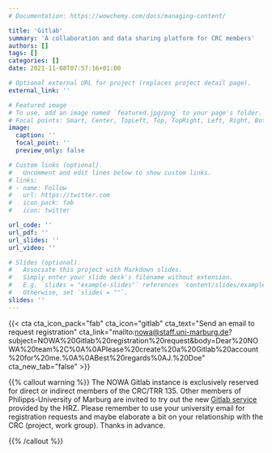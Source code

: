 ```yaml
---
# Documentation: https://wowchemy.com/docs/managing-content/

title: 'Gitlab'
summary: 'A collaboration and data sharing platform for CRC members'
authors: []
tags: []
categories: []
date: 2021-11-08T07:57:16+01:00

# Optional external URL for project (replaces project detail page).
external_link: ''

# Featured image
# To use, add an image named `featured.jpg/png` to your page's folder.
# Focal points: Smart, Center, TopLeft, Top, TopRight, Left, Right, BottomLeft, Bottom, BottomRight.
image:
  caption: ''
  focal_point: ''
  preview_only: false

# Custom links (optional).
#   Uncomment and edit lines below to show custom links.
# links:
# - name: Follow
#   url: https://twitter.com
#   icon_pack: fab
#   icon: twitter

url_code: ''
url_pdf: ''
url_slides: ''
url_video: ''

# Slides (optional).
#   Associate this project with Markdown slides.
#   Simply enter your slide deck's filename without extension.
#   E.g. `slides = "example-slides"` references `content/slides/example-slides.md`.
#   Otherwise, set `slides = ""`.
slides: ''
---
```


<!-- markdownlint-disable-next-line line-length -->

{{< cta cta_icon_pack="fab" cta_icon="gitlab" cta_text="Send an email to request registration" cta_link="mailto:nowa@staff.uni-marburg.de?subject=NOWA%20Gitlab%20registration%20request&body=Dear%20NOWA%20team%2C%0A%0APlease%20create%20a%20Gitlab%20account%20for%20me.%0A%0ABest%20regards%0AJ.%20Doe" cta_new_tab="false" >}}

{{% callout warning %}}
The NOWA Gitlab instance is exclusively reserved for direct or indirect members of the CRC/TRR 135.
Other members of Philipps-University of Marburg are invited to try out the new [Gitlab service] provided by the HRZ.
Please remember to use your university email for registration requests and maybe elaborate a bit on your relationship with the CRC (project, work group).
Thanks in advance.

[gitlab service]: https://www.uni-marburg.de/en/hrz/services/version-management

{{% /callout %}}

